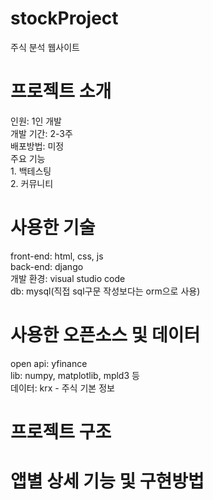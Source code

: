 # stockProject
주식 분석 웹사이트
<h1> 프로젝트 소개</h1>
인원: 1인 개발<br>
개발 기간: 2-3주<br>
배포방법: 미정<br>
주요 기능<br>
 1. 백테스팅<br>
 2. 커뮤니티<br>
 

<h1> 사용한 기술</h1>
front-end: html, css, js<br>
back-end: django<br>
개발 환경: visual studio code<br>
db: mysql(직접 sql구문 작성보다는 orm으로 사용)<br>

<h1> 사용한 오픈소스 및 데이터</h1>
open api: yfinance<br>
lib: numpy, matplotlib, mpld3 등<br>
데이터: krx - 주식 기본 정보<br>

<h1>프로젝트 구조</h1>
<h1>앱별 상세 기능 및 구현방법</h1>
